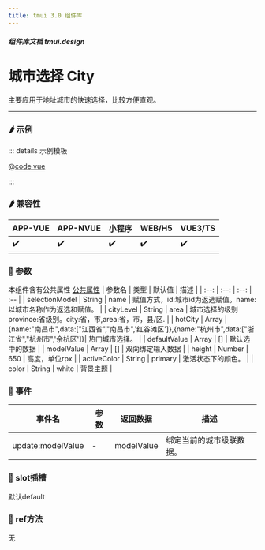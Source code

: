 ```yaml
---
title: tmui 3.0 组件库
---
```


<dirtoc></dirtoc>

##### 组件库文档 tmui.design

# 城市选择 City
主要应用于地址城市的快速选择，比较方便直观。

---

### :hot_pepper: 示例

<webview url="https://tmui.design/h5/#/pages/form/city"></webview>

::: details 示例模板

@[code vue](pages/form/city.nvue)

:::

### :hot_pepper: 兼容性

| APP-VUE | APP-NVUE | 小程序 | WEB/H5 | VUE3/TS |
| --- | --- | --- | --- | --- |
| :heavy_check_mark: | :heavy_check_mark: | :heavy_check_mark: | :heavy_check_mark: | :heavy_check_mark: |

### :seedling: 参数
本组件含有公共属性 [公共属性](/doc/spec/组件公共样式.md)
| 参数名 | 类型 | 默认值 | 描述 |
| :--: | :--: | :--: | :-- |
| selectionModel | String | name | 赋值方式，id:城市id为返选赋值。name:以城市名称作为返选和赋值。 |
| cityLevel | String | area | 城市选择的级别province:省级别。city:省，市,area:省，市，县/区. |
| hotCity | Array | {name:"南昌市",data:["江西省","南昌市",'红谷滩区']},{name:"杭州市",data:["浙江省","杭州市",'余杭区']}| 热门城市选择。 |
| defaultValue | Array | [] | 默认选中的数据 |
| modelValue | Array | [] | 双向绑定输入数据 |
| height | Number | 650 | 高度，单位rpx |
| activeColor | String | primary | 激活状态下的颜色。 |
| color | String | white | 背景主题 |

### :rose: 事件
| 事件名 | 参数 | 返回数据 | 描述 |
| --- | --- | --- | --- |
| update:modelValue | - | modelValue | 绑定当前的城市级联数据。 |

### :corn: slot插槽
默认default

### :green_salad: ref方法
无

